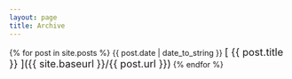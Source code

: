 ```yaml
---
layout: page
title: Archive
---
```


<!-- Search posts -->

{% for post in site.posts %}
  {{ post.date | date_to_string }}
  <span style="font-size:18px;"> [ {{ post.title }} ]({{ site.baseurl }}/{{ post.url }})</span>
{% endfor %}